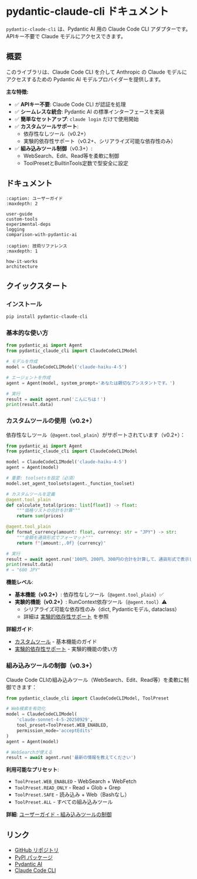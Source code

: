 # pydantic-claude-cli ドキュメント

`pydantic-claude-cli` は、Pydantic AI 用の Claude Code CLI アダプターです。
APIキー不要で Claude モデルにアクセスできます。

## 概要

このライブラリは、Claude Code CLI を介して Anthropic の Claude モデルにアクセスするための
Pydantic AI モデルプロバイダーを提供します。

**主な特徴:**

- ✅ **APIキー不要**: Claude Code CLI が認証を処理
- ✅ **シームレスな統合**: Pydantic AI の標準インターフェースを実装
- ✅ **簡単なセットアップ**: `claude login` だけで使用開始
- ✅ **カスタムツールサポート**:
  - 依存性なしツール（v0.2+）
  - 実験的依存性サポート（v0.2+、シリアライズ可能な依存性のみ）
- ✅ **組み込みツール制御**（v0.3+）:
  - WebSearch、Edit、Read等を柔軟に制御
  - ToolPresetとBuiltinTools定数で型安全に設定

## ドキュメント

```{toctree}
:caption: ユーザーガイド
:maxdepth: 2

user-guide
custom-tools
experimental-deps
logging
comparison-with-pydantic-ai
```

```{toctree}
:caption: 技術リファレンス
:maxdepth: 1

how-it-works
architecture
```

## クイックスタート

### インストール

```bash
pip install pydantic-claude-cli
```

### 基本的な使い方

```python
from pydantic_ai import Agent
from pydantic_claude_cli import ClaudeCodeCLIModel

# モデルを作成
model = ClaudeCodeCLIModel('claude-haiku-4-5')

# エージェントを作成
agent = Agent(model, system_prompt='あなたは親切なアシスタントです。')

# 実行
result = await agent.run('こんにちは！')
print(result.data)
```

### カスタムツールの使用（v0.2+）

依存性なしツール（`@agent.tool_plain`）がサポートされています（v0.2+）：

```python
from pydantic_ai import Agent
from pydantic_claude_cli import ClaudeCodeCLIModel

model = ClaudeCodeCLIModel('claude-haiku-4-5')
agent = Agent(model)

# 重要: toolsetsを設定（必須）
model.set_agent_toolsets(agent._function_toolset)

# カスタムツールを定義
@agent.tool_plain
def calculate_total(prices: list[float]) -> float:
    """価格リストの合計を計算"""
    return sum(prices)

@agent.tool_plain
def format_currency(amount: float, currency: str = "JPY") -> str:
    """金額を通貨形式でフォーマット"""
    return f"{amount:,.0f} {currency}"

# 実行
result = await agent.run('100円、200円、300円の合計を計算して、通貨形式で表示して')
print(result.data)
# → "600 JPY"
```

**機能レベル**:
- **基本機能（v0.2+）**: 依存性なしツール（`@agent.tool_plain`）✅
- **実験的機能（v0.2+）**: RunContext依存ツール（`@agent.tool`）⚠️
  - シリアライズ可能な依存性のみ（dict, Pydanticモデル, dataclass）
  - 詳細は [実験的依存性サポート](experimental-deps.md) を参照

**詳細ガイド**:
- [カスタムツール](custom-tools.md) - 基本機能のガイド
- [実験的依存性サポート](experimental-deps.md) - 実験的機能の使い方

### 組み込みツールの制御（v0.3+）

Claude Code CLIの組み込みツール（WebSearch、Edit、Read等）を柔軟に制御できます：

```python
from pydantic_claude_cli import ClaudeCodeCLIModel, ToolPreset

# Web検索を有効化
model = ClaudeCodeCLIModel(
    'claude-sonnet-4-5-20250929',
    tool_preset=ToolPreset.WEB_ENABLED,
    permission_mode='acceptEdits'
)
agent = Agent(model)

# WebSearchが使える
result = await agent.run('最新の情報を教えてください')
```

**利用可能なプリセット**:
- `ToolPreset.WEB_ENABLED` - WebSearch + WebFetch
- `ToolPreset.READ_ONLY` - Read + Glob + Grep
- `ToolPreset.SAFE` - 読み込み + Web（Bashなし）
- `ToolPreset.ALL` - すべての組み込みツール

**詳細**: [ユーザーガイド - 組み込みツールの制御](user-guide.md)

## リンク

- [GitHub リポジトリ](https://github.com/yourusername/pydantic-claude-cli)
- [PyPI パッケージ](https://pypi.org/project/pydantic-claude-cli/)
- [Pydantic AI](https://ai.pydantic.dev/)
- [Claude Code CLI](https://docs.anthropic.com/claude/docs/claude-code)
